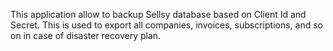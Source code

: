 This application allow to backup Sellsy database based on Client Id and Secret.
This is used to export all companies, invoices, subscriptions, and so on in case of disaster recovery plan.
